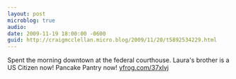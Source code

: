 ```yaml
---
layout: post
microblog: true
audio: 
date: 2009-11-19 18:00:00 -0600
guid: http://craigmcclellan.micro.blog/2009/11/20/t5892534229.html
---
```

Spent the morning downtown at the federal courthouse. Laura's brother is a US Citizen now! Pancake Pantry now! [yfrog.com/37xlvj](http://yfrog.com/37xlvj)
